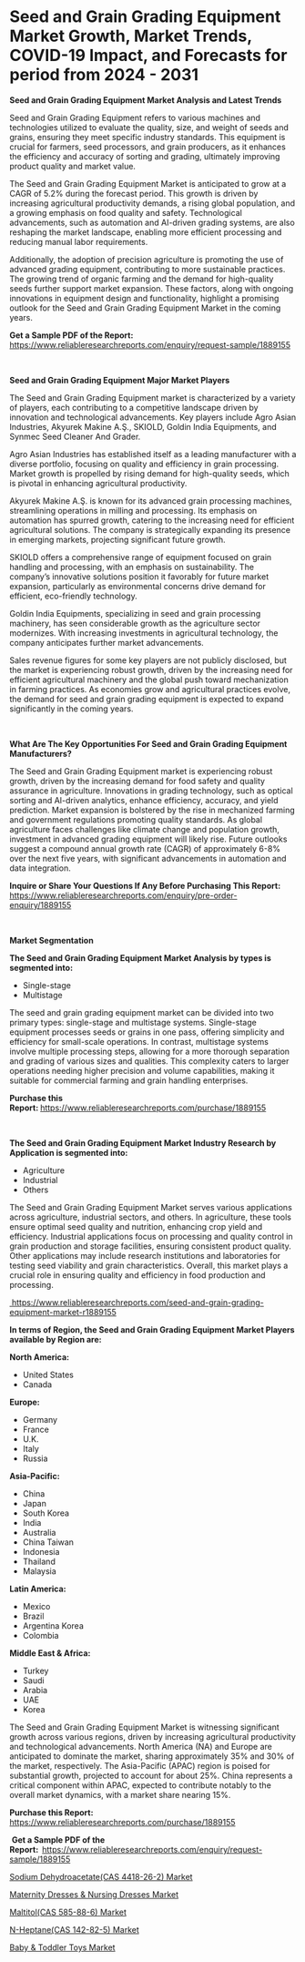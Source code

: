 <p><h1>Seed and Grain Grading Equipment Market Growth, Market Trends, COVID-19 Impact, and Forecasts for period from 2024 - 2031</h1></p><p><strong>Seed and Grain Grading Equipment Market Analysis and Latest Trends</strong></p>
<p><p>Seed and Grain Grading Equipment refers to various machines and technologies utilized to evaluate the quality, size, and weight of seeds and grains, ensuring they meet specific industry standards. This equipment is crucial for farmers, seed processors, and grain producers, as it enhances the efficiency and accuracy of sorting and grading, ultimately improving product quality and market value.</p><p>The Seed and Grain Grading Equipment Market is anticipated to grow at a CAGR of 5.2% during the forecast period. This growth is driven by increasing agricultural productivity demands, a rising global population, and a growing emphasis on food quality and safety. Technological advancements, such as automation and AI-driven grading systems, are also reshaping the market landscape, enabling more efficient processing and reducing manual labor requirements. </p><p>Additionally, the adoption of precision agriculture is promoting the use of advanced grading equipment, contributing to more sustainable practices. The growing trend of organic farming and the demand for high-quality seeds further support market expansion. These factors, along with ongoing innovations in equipment design and functionality, highlight a promising outlook for the Seed and Grain Grading Equipment Market in the coming years.</p></p>
<p><strong>Get a Sample PDF of the Report:&nbsp;</strong> <a href="https://www.reliableresearchreports.com/enquiry/request-sample/1889155?utm_campaign=1735&utm_medium=2&utm_source=Github&utm_content=ia&utm_term=24102024&utm_id=seed-and-grain-grading-equipment">https://www.reliableresearchreports.com/enquiry/request-sample/1889155</a></p>
<p>&nbsp;</p>
<p><strong>Seed and Grain Grading Equipment Major Market Players</strong></p>
<p><p>The Seed and Grain Grading Equipment market is characterized by a variety of players, each contributing to a competitive landscape driven by innovation and technological advancements. Key players include Agro Asian Industries, Akyurek Makine A.Ş., SKIOLD, Goldin India Equipments, and Synmec Seed Cleaner And Grader. </p><p>Agro Asian Industries has established itself as a leading manufacturer with a diverse portfolio, focusing on quality and efficiency in grain processing. Market growth is propelled by rising demand for high-quality seeds, which is pivotal in enhancing agricultural productivity. </p><p>Akyurek Makine A.Ş. is known for its advanced grain processing machines, streamlining operations in milling and processing. Its emphasis on automation has spurred growth, catering to the increasing need for efficient agricultural solutions. The company is strategically expanding its presence in emerging markets, projecting significant future growth.</p><p>SKIOLD offers a comprehensive range of equipment focused on grain handling and processing, with an emphasis on sustainability. The company’s innovative solutions position it favorably for future market expansion, particularly as environmental concerns drive demand for efficient, eco-friendly technology.</p><p>Goldin India Equipments, specializing in seed and grain processing machinery, has seen considerable growth as the agriculture sector modernizes. With increasing investments in agricultural technology, the company anticipates further market advancements.</p><p>Sales revenue figures for some key players are not publicly disclosed, but the market is experiencing robust growth, driven by the increasing need for efficient agricultural machinery and the global push toward mechanization in farming practices. As economies grow and agricultural practices evolve, the demand for seed and grain grading equipment is expected to expand significantly in the coming years.</p></p>
<p>&nbsp;</p>
<p><strong>What Are The Key Opportunities For Seed and Grain Grading Equipment Manufacturers?</strong></p>
<p><p>The Seed and Grain Grading Equipment market is experiencing robust growth, driven by the increasing demand for food safety and quality assurance in agriculture. Innovations in grading technology, such as optical sorting and AI-driven analytics, enhance efficiency, accuracy, and yield prediction. Market expansion is bolstered by the rise in mechanized farming and government regulations promoting quality standards. As global agriculture faces challenges like climate change and population growth, investment in advanced grading equipment will likely rise. Future outlooks suggest a compound annual growth rate (CAGR) of approximately 6-8% over the next five years, with significant advancements in automation and data integration.</p></p>
<p><strong>Inquire or Share Your Questions If Any Before Purchasing This Report:</strong> <a href="https://www.reliableresearchreports.com/enquiry/pre-order-enquiry/1889155?utm_campaign=1735&utm_medium=2&utm_source=Github&utm_content=ia&utm_term=24102024&utm_id=seed-and-grain-grading-equipment">https://www.reliableresearchreports.com/enquiry/pre-order-enquiry/1889155</a></p>
<p>&nbsp;</p>
<p><strong>Market Segmentation</strong></p>
<p><strong>The Seed and Grain Grading Equipment Market Analysis by types is segmented into:</strong></p>
<p><ul><li>Single-stage</li><li>Multistage</li></ul></p>
<p><p>The seed and grain grading equipment market can be divided into two primary types: single-stage and multistage systems. Single-stage equipment processes seeds or grains in one pass, offering simplicity and efficiency for small-scale operations. In contrast, multistage systems involve multiple processing steps, allowing for a more thorough separation and grading of various sizes and qualities. This complexity caters to larger operations needing higher precision and volume capabilities, making it suitable for commercial farming and grain handling enterprises.</p></p>
<p><strong>Purchase this Report:&nbsp;</strong><a href="https://www.reliableresearchreports.com/purchase/1889155?utm_campaign=1735&utm_medium=2&utm_source=Github&utm_content=ia&utm_term=24102024&utm_id=seed-and-grain-grading-equipment">https://www.reliableresearchreports.com/purchase/1889155</a></p>
<p>&nbsp;</p>
<p><strong>The Seed and Grain Grading Equipment Market Industry Research by Application is segmented into:</strong></p>
<p><ul><li>Agriculture</li><li>Industrial</li><li>Others</li></ul></p>
<p><p>The Seed and Grain Grading Equipment Market serves various applications across agriculture, industrial sectors, and others. In agriculture, these tools ensure optimal seed quality and nutrition, enhancing crop yield and efficiency. Industrial applications focus on processing and quality control in grain production and storage facilities, ensuring consistent product quality. Other applications may include research institutions and laboratories for testing seed viability and grain characteristics. Overall, this market plays a crucial role in ensuring quality and efficiency in food production and processing.</p></p>
<p><a href="https://www.reliableresearchreports.com/seed-and-grain-grading-equipment-market-r1889155?utm_campaign=1735&utm_medium=2&utm_source=Github&utm_content=ia&utm_term=24102024&utm_id=seed-and-grain-grading-equipment">&nbsp;https://www.reliableresearchreports.com/seed-and-grain-grading-equipment-market-r1889155</a></p>
<p><strong>In terms of Region, the Seed and Grain Grading Equipment Market Players available by Region are:</strong></p>
<p>
    <p> <strong> North America: </strong>
        <ul>
            <li>United States</li>
            <li>Canada</li>
        </ul>
        </p> 
    <p> <strong> Europe: </strong>
        <ul>
            <li>Germany</li>
            <li>France</li>
            <li>U.K.</li>
            <li>Italy</li>
            <li>Russia</li>
        </ul>
        </p> 
    <p> <strong> Asia-Pacific: </strong>
        <ul>
            <li>China</li>
            <li>Japan</li>
            <li>South Korea</li>
            <li>India</li>
            <li>Australia</li>
            <li>China Taiwan</li>
            <li>Indonesia</li>
            <li>Thailand</li>
            <li>Malaysia</li>
        </ul>
        </p> 
    <p> <strong> Latin America: </strong>
        <ul>
            <li>Mexico</li>
            <li>Brazil</li>
            <li>Argentina Korea</li>
            <li>Colombia</li>
        </ul>
        </p> 
    <p> <strong> Middle East & Africa: </strong>
        <ul>
            <li>Turkey</li>
            <li>Saudi</li>
            <li>Arabia</li>
            <li>UAE</li>
            <li>Korea</li>
        </ul>
    </p>
    </p>
<p><p>The Seed and Grain Grading Equipment Market is witnessing significant growth across various regions, driven by increasing agricultural productivity and technological advancements. North America (NA) and Europe are anticipated to dominate the market, sharing approximately 35% and 30% of the market, respectively. The Asia-Pacific (APAC) region is poised for substantial growth, projected to account for about 25%. China represents a critical component within APAC, expected to contribute notably to the overall market dynamics, with a market share nearing 15%.</p></p>
<p><strong>Purchase this Report: </strong><a href="https://www.reliableresearchreports.com/purchase/1889155?utm_campaign=1735&utm_medium=2&utm_source=Github&utm_content=ia&utm_term=24102024&utm_id=seed-and-grain-grading-equipment">https://www.reliableresearchreports.com/purchase/1889155</a></p>
<p>&nbsp;<strong>Get a Sample PDF of the Report:&nbsp;&nbsp;</strong><a href="https://www.reliableresearchreports.com/enquiry/request-sample/1889155?utm_campaign=1735&utm_medium=2&utm_source=Github&utm_content=ia&utm_term=24102024&utm_id=seed-and-grain-grading-equipment">https://www.reliableresearchreports.com/enquiry/request-sample/1889155</a></p>
<p><strong></strong></p>
<p><p><a href="https://www.linkedin.com/pulse/key-drivers-sodium-dehydroacetatecas-4418-26-2-market-trends-uwhrc?utm_campaign=1735&utm_medium=2&utm_source=Github&utm_content=ia&utm_term=24102024&utm_id=seed-and-grain-grading-equipment">Sodium Dehydroacetate(CAS 4418-26-2) Market</a></p><p><a href="https://www.linkedin.com/pulse/navigating-maternity-dresses-nursing-market-expert-analysis-forecast-j9ugf?utm_campaign=1735&utm_medium=2&utm_source=Github&utm_content=ia&utm_term=24102024&utm_id=seed-and-grain-grading-equipment">Maternity Dresses & Nursing Dresses Market</a></p><p><a href="https://www.linkedin.com/pulse/strategic-roadmap-success-global-maltitolcas-585-88-6-2jjvc?utm_campaign=1735&utm_medium=2&utm_source=Github&utm_content=ia&utm_term=24102024&utm_id=seed-and-grain-grading-equipment">Maltitol(CAS 585-88-6) Market</a></p><p><a href="https://www.linkedin.com/pulse/insights-n-heptanecas-142-82-5-market-size-which-expanding-fnqyc?utm_campaign=1735&utm_medium=2&utm_source=Github&utm_content=ia&utm_term=24102024&utm_id=seed-and-grain-grading-equipment">N-Heptane(CAS 142-82-5) Market</a></p><p><a href="https://www.linkedin.com/pulse/strategic-market-insights-global-baby-toddler-toys-2024-2031-cswvf?utm_campaign=1735&utm_medium=2&utm_source=Github&utm_content=ia&utm_term=24102024&utm_id=seed-and-grain-grading-equipment">Baby & Toddler Toys Market</a></p></p>
